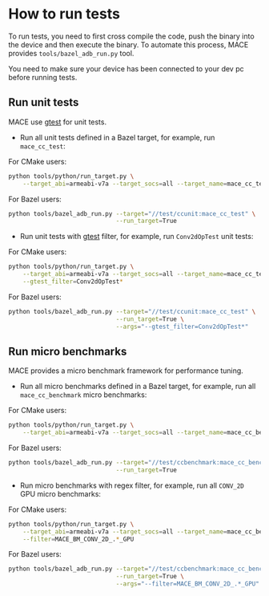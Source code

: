 How to run tests
=================

To run tests, you need to first cross compile the code, push the binary
into the device and then execute the binary. To automate this process,
MACE provides `tools/bazel_adb_run.py` tool.

You need to make sure your device has been connected to your dev pc before running tests.

Run unit tests
---------------

MACE use [gtest](https://github.com/google/googletest) for unit tests.

* Run all unit tests defined in a Bazel target, for example, run `mace_cc_test`:

For CMake users:

  ```sh
  python tools/python/run_target.py \
      --target_abi=armeabi-v7a --target_socs=all --target_name=mace_cc_test 
  ```

For Bazel users:

  ```sh
  python tools/bazel_adb_run.py --target="//test/ccunit:mace_cc_test" \
                                --run_target=True
  ```

* Run unit tests with [gtest](https://github.com/google/googletest) filter,
for example, run `Conv2dOpTest` unit tests:

For CMake users:

  ```sh
  python tools/python/run_target.py \
      --target_abi=armeabi-v7a --target_socs=all --target_name=mace_cc_test \
      --gtest_filter=Conv2dOpTest*
  ```

For Bazel users:

  ```sh
  python tools/bazel_adb_run.py --target="//test/ccunit:mace_cc_test" \
                                --run_target=True \
                                --args="--gtest_filter=Conv2dOpTest*"
  ```

Run micro benchmarks
--------------------

MACE provides a micro benchmark framework for performance tuning.

* Run all micro benchmarks defined in a Bazel target, for example, run all
`mace_cc_benchmark` micro benchmarks:

For CMake users:

  ```sh
  python tools/python/run_target.py \
      --target_abi=armeabi-v7a --target_socs=all --target_name=mace_cc_benchmark
  ```

For Bazel users:

  ```sh
  python tools/bazel_adb_run.py --target="//test/ccbenchmark:mace_cc_benchmark" \
                                --run_target=True
  ```

* Run micro benchmarks with regex filter, for example, run all `CONV_2D` GPU
micro benchmarks:

For CMake users:

  ```sh
  python tools/python/run_target.py \
      --target_abi=armeabi-v7a --target_socs=all --target_name=mace_cc_benchmark \
      --filter=MACE_BM_CONV_2D_.*_GPU
  ```

For Bazel users:

  ```sh
  python tools/bazel_adb_run.py --target="//test/ccbenchmark:mace_cc_benchmark" \
                                --run_target=True \
                                --args="--filter=MACE_BM_CONV_2D_.*_GPU"
  ```